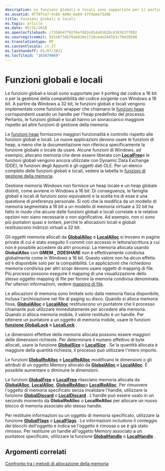 ```yaml
---
description: Le funzioni globali e locali sono supportate per il porting dal codice a 16 bit o per la gestione della compatibilità del codice sorgente con Windows a 16 bit.
ms.assetid: 97707ce7-4c65-4d0e-ba69-47fdaee73a9b
title: Funzioni globali e locali
ms.topic: article
ms.date: 05/31/2018
ms.openlocfilehash: cf356647f92f0e7d82e914a91020c438363ff082
ms.sourcegitcommit: 831e8f3db78ab820e1710cede244553c70e50500
ms.translationtype: MT
ms.contentlocale: it-IT
ms.lasthandoff: 01/07/2021
ms.locfileid: "103879069"
---
```

# <a name="global-and-local-functions"></a>Funzioni globali e locali

Le funzioni globali e locali sono supportate per il porting dal codice a 16 bit o per la gestione della compatibilità del codice sorgente con Windows a 16 bit. A partire da Windows a 32 bit, le funzioni globali e locali vengono implementate come funzioni wrapper che chiamano le [funzioni heap](heap-functions.md) corrispondenti usando un handle per l'heap predefinito del processo. Pertanto, le funzioni globali e locali hanno un sovraccarico maggiore rispetto ad altre funzioni di gestione della memoria.

Le [funzioni heap](heap-functions.md) forniscono maggiori funzionalità e controllo rispetto alle funzioni globali e locali. Le nuove applicazioni devono usare le funzioni di heap, a meno che la documentazione non riferisca specificamente la funzione globale o locale da usare. Alcune funzioni di Windows, ad esempio, allocano memoria che deve essere liberata con [**LocalFree**](/windows/desktop/api/WinBase/nf-winbase-localfree)e le funzioni globali vengono ancora utilizzate con Dynamic Data Exchange (DDE), le funzioni degli Appunti e gli oggetti dati OLE. Per un elenco completo delle funzioni globali e locali, vedere la tabella in [funzioni di gestione della memoria](memory-management-functions.md).

Gestione memoria Windows non fornisce un heap locale e un heap globale distinti, come avviene in Windows a 16 bit. Di conseguenza, le famiglie globali e locali di funzioni sono equivalenti e la scelta tra di esse è una questione di preferenza personale. Si noti che la modifica da un modello di memoria segmentata a 16 bit a un modello di memoria virtuale a 32 bit ha fatto in modo che alcune delle funzioni globali e locali correlate e le relative opzioni non siano necessarie o non significative. Ad esempio, non ci sono più puntatori quasi e lontani, perché le allocazioni locali e globali restituiscono indirizzi virtuali a 32 bit.

Gli oggetti memoria allocati da [**GlobalAlloc**](/windows/desktop/api/WinBase/nf-winbase-globalalloc) e [**LocalAlloc**](/windows/desktop/api/WinBase/nf-winbase-localalloc) si trovano in pagine private di cui è stato eseguito il commit con accesso in lettura/scrittura a cui non è possibile accedere da altri processi. La memoria allocata usando **GlobalAlloc** con **GMEM \_ DDESHARE** non è effettivamente condivisa globalmente come in Windows a 16 bit. Questo valore non ha alcun effetto ed è disponibile solo per la compatibilità. Le applicazioni che richiedono memoria condivisa per altri scopi devono usare oggetti di mapping di file. Più processi possono eseguire il mapping di una visualizzazione dello stesso oggetto mapping di file per fornire la memoria condivisa denominata. Per ulteriori informazioni, vedere [mapping di file](file-mapping.md).

Le allocazioni di memoria sono limitate solo dalla memoria fisica disponibile, inclusa l'archiviazione nel file di paging su disco. Quando si alloca memoria fissa, [**GlobalAlloc**](/windows/desktop/api/WinBase/nf-winbase-globalalloc) e [**LocalAlloc**](/windows/desktop/api/WinBase/nf-winbase-localalloc) restituiscono un puntatore che il processo chiamante può utilizzare immediatamente per accedere alla memoria. Quando si alloca memoria mobile, il valore restituito è un handle. Per ottenere un puntatore a un oggetto di memoria mobile, usare le funzioni [**funzione GlobalLock**](/windows/desktop/api/WinBase/nf-winbase-globallock) e [**LocalLock**](/windows/desktop/api/WinBase/nf-winbase-locallock) .

Le dimensioni effettive della memoria allocata possono essere maggiori delle dimensioni richieste. Per determinare il numero effettivo di byte allocati, usare la funzione [**GlobalSize**](/windows/desktop/api/WinBase/nf-winbase-globalsize) o [**LocalSize**](/windows/desktop/api/WinBase/nf-winbase-localsize) . Se la quantità allocata è maggiore della quantità richiesta, il processo può utilizzare l'intero importo.

Le funzioni [**GlobalReAlloc**](/windows/desktop/api/WinBase/nf-winbase-globalrealloc) e [**LocalReAlloc**](/windows/desktop/api/WinBase/nf-winbase-localrealloc) modificano le dimensioni o gli attributi di un oggetto Memory allocato da [**GlobalAlloc**](/windows/desktop/api/WinBase/nf-winbase-globalalloc) e [**LocalAlloc**](/windows/desktop/api/WinBase/nf-winbase-localalloc). È possibile aumentare o diminuire le dimensioni.

Le funzioni [**GlobalFree**](/windows/desktop/api/WinBase/nf-winbase-globalfree) e [**LocalFree**](/windows/desktop/api/WinBase/nf-winbase-localfree) rilasciano memoria allocata da [**GlobalAlloc**](/windows/desktop/api/WinBase/nf-winbase-globalalloc), [**LocalAlloc**](/windows/desktop/api/WinBase/nf-winbase-localalloc), [**GlobalReAlloc**](/windows/desktop/api/WinBase/nf-winbase-globalrealloc)o [**LocalReAlloc**](/windows/desktop/api/WinBase/nf-winbase-localrealloc). Per rimuovere l'oggetto di memoria specificato senza invalidare l'handle, utilizzare la funzione [**GlobalDiscard**](/windows/desktop/api/WinBase/nf-winbase-globaldiscard) o [**LocalDiscard**](/windows/win32/api/minwinbase/nf-minwinbase-localdiscard) . L'handle può essere usato in un secondo momento da **GlobalReAlloc** o **LocalReAlloc** per allocare un nuovo blocco di memoria associato allo stesso handle.

Per restituire informazioni su un oggetto di memoria specificato, utilizzare la funzione [**GlobalFlags**](/windows/desktop/api/WinBase/nf-winbase-globalflags) o [**LocalFlags**](/windows/desktop/api/WinBase/nf-winbase-localflags) . Le informazioni includono il conteggio dei blocchi dell'oggetto e indica se l'oggetto è rimossa o se è già stato rimosso. Per restituire un handle all'oggetto Memory associato a un puntatore specificato, utilizzare la funzione [**GlobalHandle**](/windows/desktop/api/WinBase/nf-winbase-globalhandle) o [**LocalHandle**](/windows/desktop/api/WinBase/nf-winbase-localhandle) .

## <a name="related-topics"></a>Argomenti correlati

<dl> <dt>

[Confronto tra i metodi di allocazione della memoria](comparing-memory-allocation-methods.md)
</dt> </dl>

 

 
